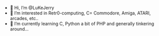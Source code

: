 - 👋 Hi, I’m @LuKeJerry
- 👀 I’m interested in Retr0-computing, C= Commodore, Amiga, ATARI, arcades, etc..
- 🌱 I’m currently learning C, Python a bit of PHP and generally tinkering around...



<!---
LuKeJerry/LuKeJerry is a ✨ special ✨ repository because its `README.md` (this file) appears on your GitHub profile.
You can click the Preview link to take a look at your changes.
--->
